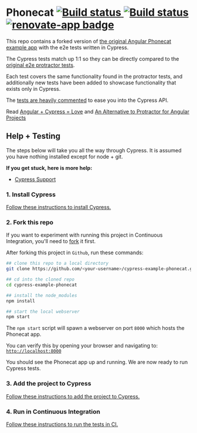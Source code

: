 # Phonecat [![Build status][ci-image] ][ci-url][![Build status](https://ci.appveyor.com/api/projects/status/i5jmxcm0d36o1yef?svg=true)](https://ci.appveyor.com/project/cypress-io/cypress-example-phonecat) [![renovate-app badge][renovate-badge]][renovate-app]

[ci-image]: https://travis-ci.org/cypress-io/cypress-example-phonecat.svg?branch=master
[ci-url]: https://travis-ci.org/cypress-io/cypress-example-phonecat

This repo contains a forked version of [the original  Angular Phonecat example app](https://github.com/angular/angular-phonecat) with the e2e tests written in Cypress.

The Cypress tests match up 1:1 so they can be directly compared to the [original e2e protractor tests](e2e-tests/scenarios.js).

Each test covers the same functionality found in the protractor tests, and additionally new tests have been added to showcase functionality that exists only in Cypress.

The [tests are heavily commented](cypress/integration/app_spec.js) to ease you into the Cypress API.

Read [Angular + Cypress = Love](https://www.cypress.io/blog/2018/03/20/angular-cypress-love/) and [An Alternative to Protractor for Angular Projects](https://www.cypress.io/blog/2017/12/11/an-alternative-to-protractor-for-angular-projects/)

## Help + Testing

The steps below will take you all the way through Cypress. It is assumed you have nothing installed except for node + git.

**If you get stuck, here is more help:**

* [Cypress Support](https://on.cypress.io/support)

### 1. Install Cypress

[Follow these instructions to install Cypress.](https://on.cypress.io/installing-cypress)

### 2. Fork this repo

If you want to experiment with running this project in Continuous Integration, you'll need to [fork](https://github.com/cypress-io/cypress-example-phonecat#fork-destination-box) it first.

After forking this project in `Github`, run these commands:

```bash
## clone this repo to a local directory
git clone https://github.com/<your-username>/cypress-example-phonecat.git

## cd into the cloned repo
cd cypress-example-phonecat

## install the node_modules
npm install

## start the local webserver
npm start
```

The `npm start` script will spawn a webserver on port `8000` which hosts the Phonecat app.

You can verify this by opening your browser and navigating to: [`http://localhost:8000`](http://localhost:8000)

You should see the Phonecat app up and running. We are now ready to run Cypress tests.

### 3. Add the project to Cypress

[Follow these instructions to add the project to Cypress.](https://on.cypress.io/writing-your-first-test)

### 4. Run in Continuous Integration

[Follow these instructions to run the tests in CI.](https://on.cypress.io/continuous-integration)

[renovate-badge]: https://img.shields.io/badge/renovate-app-blue.svg
[renovate-app]: https://renovateapp.com/
